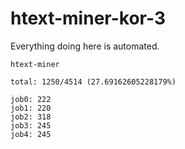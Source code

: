 # htext-miner-kor-3

Everything doing here is automated.

```
htext-miner

total: 1250/4514 (27.69162605228179%)

job0: 222
job1: 220
job2: 318
job3: 245
job4: 245
```